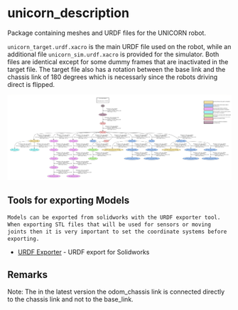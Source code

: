 # unicorn_description

Package containing meshes and URDF files for the UNICORN robot.

`unicorn_target.urdf.xacro` is the main URDF file used on the robot, while an additional file `unicorn_sim.urdf.xacro` is provided for the simulator. Both files are identical except for some dummy frames that are inactivated in the target file. The target file also has a rotation between the base link and the chassis link of 180 degrees which is necessarly since the robots driving direct is flipped.  

![Unicorn](docs/frames_horisontal.png)

## Tools for exporting Models

    Models can be exported from solidworks with the URDF exporter tool. When exporting STL files that will be used for sensors or moving joints then it is very important to set the coordinate systems before exporting. 

* [URDF Exporter](http://wiki.ros.org/sw_urdf_exporter) - URDF export for Solidworks

## Remarks

Note: The in the latest version the odom_chassis link is connected directly to the chassis link and not to the base_link. 
